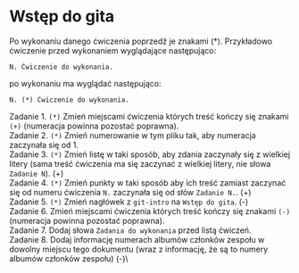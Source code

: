 # Wstęp do gita

Po wykonaniu danego ćwiczenia poprzedź je znakami (*).
Przykładowo ćwiczenie przed wykonaniem wyglądające następująco:
```
N. Ćwiczenie do wykonania.
```
po wykonaniu ma wyglądać następująco:
```
N. (*) Ćwiczenie do wykonania.
```

Zadanie 1. `(*)` Zmień miejscami ćwiczenia których treść kończy się znakami `(+)` (numeracja powinna pozostać poprawna).\
Zadanie 2. `(*)` Zmień numerowanie w tym pliku tak, aby numeracja zaczynała się od 1.\
Zadanie 3. `(*)` Zmień listę w taki sposób, aby zdania zaczynały się z wielkiej litery (sama treść ćwiczenia ma się zaczynać z wielkiej litery, nie słowa `Zadanie N`). (+)\
Zadanie 4. `(*)` Zmień punkty w taki sposób aby ich treść zamiast zaczynać się od numeru ćwiczenia `N.` zaczynała się od słów `Zadanie N.`. (+)\
Zadanie 5. `(*)` Zmień nagłówek z `git-intro` na `Wstęp do gita`. (-)\
Zadanie 6. Zmień miejscami ćwiczenia których treść kończy się znakami `(-)` (numeracja powinna pozostać poprawna).\
Zadanie 7. Dodaj słowa `Zadania do wykonania` przed listą ćwiczeń.\
Zadanie 8. Dodaj informację numerach albumów członków zespołu w dowolny miejscu tego dokumentu (wraz z informację, że są to numery albumów członków zespołu) (-)\
